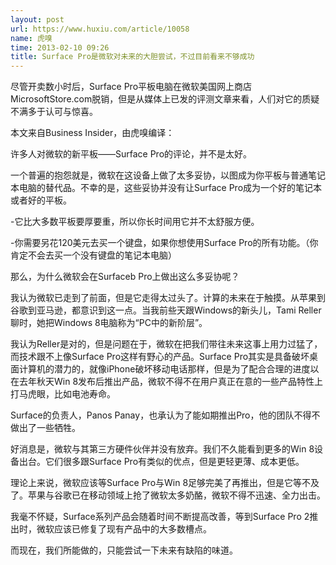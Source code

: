 ```yaml
---
layout: post
url: https://www.huxiu.com/article/10058
name: 虎嗅
time: 2013-02-10 09:26
title: Surface Pro是微软对未来的大胆尝试，不过目前看来不够成功
---
```

尽管开卖数小时后，Surface Pro平板电脑在微软美国网上商店MicrosoftStore.com脱销，但是从媒体上已发的评测文章来看，人们对它的质疑不满多于认可与惊喜。

本文来自Business Insider，由虎嗅编译：

许多人对微软的新平板——Surface Pro的评论，并不是太好。

一个普遍的抱怨就是，微软在这设备上做了太多妥协，以图成为你平板与普通笔记本电脑的替代品。不幸的是，这些妥协并没有让Surface Pro成为一个好的笔记本或者好的平板。

-它比大多数平板要厚要重，所以你长时间用它并不太舒服方便。

-你需要另花120美元去买一个键盘，如果你想使用Surface Pro的所有功能。（你肯定不会去买一个没有键盘的笔记本电脑）

那么，为什么微软会在Surfaceb Pro上做出这么多妥协呢？

我认为微软已走到了前面，但是它走得太过头了。计算的未来在于触摸。从苹果到谷歌到亚马逊，都意识到这一点。当我前些天跟Windows的新头儿，Tami Reller聊时，她把Windows 8电脑称为“PC中的新阶层”。

我认为Reller是对的，但是问题在于，微软在把我们带往未来这事上用力过猛了，而技术跟不上像Surface Pro这样有野心的产品。Surface Pro其实是具备破坏桌面计算机的潜力的，就像iPhone破坏移动电话那样，但是为了配合合理的进度以在去年秋天Win 8发布后推出产品，微软不得不在用户真正在意的一些产品特性上打马虎眼，比如电池寿命。

Surface的负责人，Panos Panay，也承认为了能如期推出Pro，他的团队不得不做出了一些牺牲。

好消息是，微软与其第三方硬件伙伴并没有放弃。我们不久能看到更多的Win 8设备出台。它们很多跟Surface Pro有类似的优点，但是更轻更薄、成本更低。

理论上来说，微软应该等Surface Pro与Win 8足够完美了再推出，但是它等不及了。苹果与谷歌已在移动领域上抢了微软太多奶酪，微软不得不迅速、全力出击。

我毫不怀疑，Surface系列产品会随着时间不断提高改善，等到Surface Pro 2推出时，微软应该已修复了现有产品中的大多数槽点。

而现在，我们所能做的，只能尝试一下未来有缺陷的味道。

